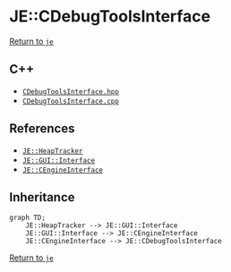 # JE::CDebugToolsInterface

[Return to `je`](/docs/je.md)

## C++

- [`CDebugToolsInterface.hpp`](/src/je/CDebugToolsInterface.hpp)
- [`CDebugToolsInterface.cpp`](/src/je/CDebugToolsInterface.cpp)

## References

- [`JE::HeapTracker`](/docs/je/HeapTracker.md)
- [`JE::GUI::Interface`](/docs/je/GUI/Interface.md)
- [`JE::CEngineInterface`](/docs/je/CEngineInterface.md)

## Inheritance

```mermaid
graph TD;
    JE::HeapTracker --> JE::GUI::Interface
    JE::GUI::Interface --> JE::CEngineInterface
    JE::CEngineInterface --> JE::CDebugToolsInterface
```

[Return to `je`](/docs/je.md)